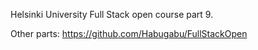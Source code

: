 Helsinki University Full Stack open course part 9.

Other parts: https://github.com/Habugabu/FullStackOpen
